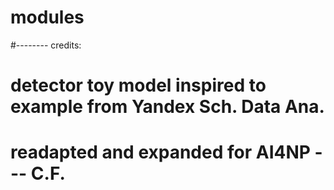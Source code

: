 # modules


#-------- credits:
# detector toy model inspired to example from Yandex Sch. Data Ana. 
# readapted and expanded for AI4NP --- C.F. 
